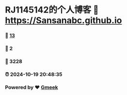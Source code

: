 # RJ1145142的个人博客 :link: https://Sansanabc.github.io 
### :page_facing_up: [13](https://Sansanabc.github.io/tag.html) 
### :speech_balloon: 2 
### :hibiscus: 3228 
### :alarm_clock: 2024-10-19 20:48:35 
### Powered by :heart: [Gmeek](https://github.com/Meekdai/Gmeek)
